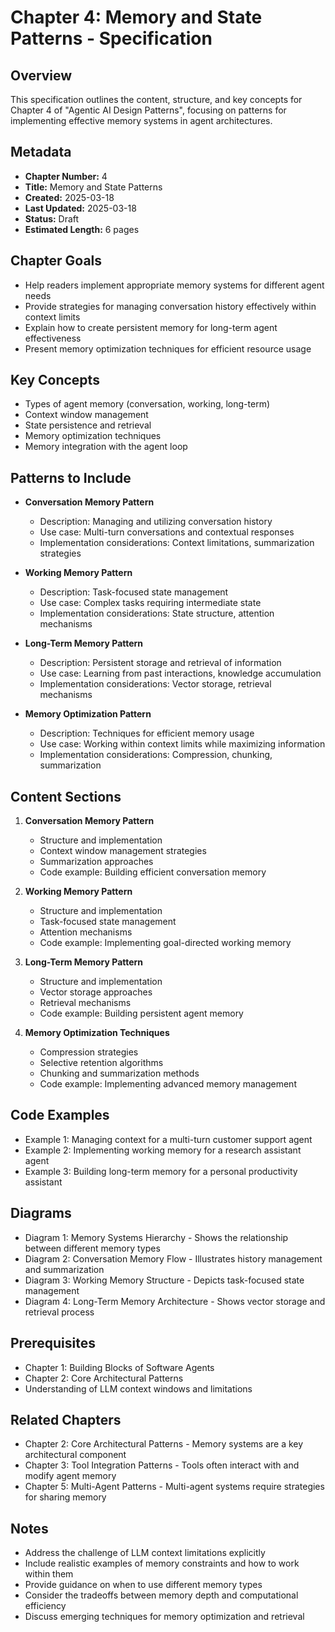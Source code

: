 # Chapter 4: Memory and State Patterns - Specification

## Overview
This specification outlines the content, structure, and key concepts for Chapter 4 of "Agentic AI Design Patterns", focusing on patterns for implementing effective memory systems in agent architectures.

## Metadata
- **Chapter Number:** 4
- **Title:** Memory and State Patterns
- **Created:** 2025-03-18
- **Last Updated:** 2025-03-18
- **Status:** Draft
- **Estimated Length:** 6 pages

## Chapter Goals
- Help readers implement appropriate memory systems for different agent needs
- Provide strategies for managing conversation history effectively within context limits
- Explain how to create persistent memory for long-term agent effectiveness
- Present memory optimization techniques for efficient resource usage

## Key Concepts
- Types of agent memory (conversation, working, long-term)
- Context window management
- State persistence and retrieval
- Memory optimization techniques
- Memory integration with the agent loop

## Patterns to Include
- **Conversation Memory Pattern**
  - Description: Managing and utilizing conversation history
  - Use case: Multi-turn conversations and contextual responses
  - Implementation considerations: Context limitations, summarization strategies

- **Working Memory Pattern**
  - Description: Task-focused state management
  - Use case: Complex tasks requiring intermediate state
  - Implementation considerations: State structure, attention mechanisms

- **Long-Term Memory Pattern**
  - Description: Persistent storage and retrieval of information
  - Use case: Learning from past interactions, knowledge accumulation
  - Implementation considerations: Vector storage, retrieval mechanisms

- **Memory Optimization Pattern**
  - Description: Techniques for efficient memory usage
  - Use case: Working within context limits while maximizing information
  - Implementation considerations: Compression, chunking, summarization

## Content Sections
1. **Conversation Memory Pattern**
   - Structure and implementation
   - Context window management strategies
   - Summarization approaches
   - Code example: Building efficient conversation memory

2. **Working Memory Pattern**
   - Structure and implementation
   - Task-focused state management
   - Attention mechanisms
   - Code example: Implementing goal-directed working memory

3. **Long-Term Memory Pattern**
   - Structure and implementation
   - Vector storage approaches
   - Retrieval mechanisms
   - Code example: Building persistent agent memory

4. **Memory Optimization Techniques**
   - Compression strategies
   - Selective retention algorithms
   - Chunking and summarization methods
   - Code example: Implementing advanced memory management

## Code Examples
- Example 1: Managing context for a multi-turn customer support agent
- Example 2: Implementing working memory for a research assistant agent
- Example 3: Building long-term memory for a personal productivity assistant

## Diagrams
- Diagram 1: Memory Systems Hierarchy - Shows the relationship between different memory types
- Diagram 2: Conversation Memory Flow - Illustrates history management and summarization
- Diagram 3: Working Memory Structure - Depicts task-focused state management
- Diagram 4: Long-Term Memory Architecture - Shows vector storage and retrieval process

## Prerequisites
- Chapter 1: Building Blocks of Software Agents
- Chapter 2: Core Architectural Patterns
- Understanding of LLM context windows and limitations

## Related Chapters
- Chapter 2: Core Architectural Patterns - Memory systems are a key architectural component
- Chapter 3: Tool Integration Patterns - Tools often interact with and modify agent memory
- Chapter 5: Multi-Agent Patterns - Multi-agent systems require strategies for sharing memory

## Notes
- Address the challenge of LLM context limitations explicitly
- Include realistic examples of memory constraints and how to work within them
- Provide guidance on when to use different memory types
- Consider the tradeoffs between memory depth and computational efficiency
- Discuss emerging techniques for memory optimization and retrieval